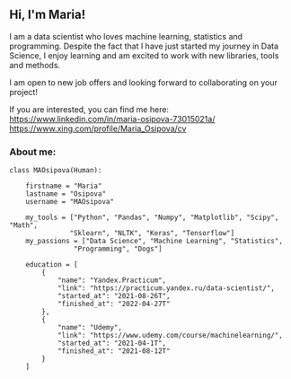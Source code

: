 ## Hi, I'm Maria! 
I am a data scientist who loves machine learning, statistics and programming. 
Despite the fact that I have just started my journey in Data Science, I enjoy learning and am excited to work with new libraries, tools and methods.

I am open to new job offers and looking forward to collaborating on your project!

If you are interested, you can find me here:
https://www.linkedin.com/in/maria-osipova-73015021a/
https://www.xing.com/profile/Maria_Osipova/cv


### About me:


    class MAOsipova(Human):
  
        firstname = "Maria"
        lastname = "Osipova"
        username = "MAOsipova"

        my_tools = ["Python", "Pandas", "Numpy", "Matplotlib", "Scipy", "Math",
                   "Sklearn", "NLTK", "Keras", "Tensorflow"]
        my_passions = ["Data Science", "Machine Learning", "Statistics",
                    "Programming", "Dogs"]

        education = [
            {
                "name": "Yandex.Practicum",
                "link": "https://practicum.yandex.ru/data-scientist/",
                "started_at": "2021-08-26T",
                "finished_at": "2022-04-27T"
            },
            {
                "name": "Udemy",
                "link": "https://www.udemy.com/course/machinelearning/",
                "started_at": "2021-04-1T",
                "finished_at": "2021-08-12T"
            }
        ]
